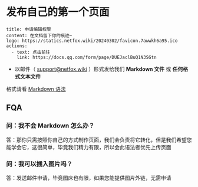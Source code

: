 # 发布自己的第一个页面

```component VPBanner
title: 申请编辑权限
content: 在文档留下你的痕迹~
logo: https://statics.netfox.wiki/20240302/favicon.7awwkh6a95.ico
actions:
  - text: 点击前往
    link: https://docs.qq.com/form/page/DUEJaclBuQ1N3SGtn
```

- 以邮件（ <support@netfox.wiki> ）形式发给我们 **Markdown 文件** 或 **任何格式文本文件**

格式请看 [Markdown 语法](other/index.md)

## FQA

### 问：我不会 Markdown 怎么办？

答：那你只需按照你自己的方式制作页面，我们会负责将它转化，但是我们希望您能学会它，这很简单，毕竟我们精力有限，所以会此语法者优先上传页面

### 问：我可以插入图片吗？

答：发送邮件申请，毕竟图床也有限，如果您能提供图片外链，无需申请
